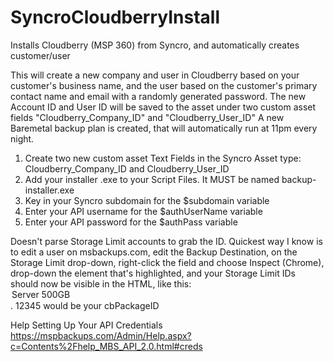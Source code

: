 # SyncroCloudberryInstall
Installs Cloudberry (MSP 360) from Syncro, and automatically creates customer/user

This will create a new company and user in Cloudberry based on your customer's business name, and the user based on the customer's primary contact name and email with a randomly generated password.
The new Account ID and User ID will be saved to the asset under two custom asset fields "Cloudberry_Company_ID" and "Cloudberry_User_ID"
A new Baremetal backup plan is created, that will automatically run at 11pm every night.

1. Create two new custom asset Text Fields in the Syncro Asset type: Cloudberry_Company_ID and Cloudberry_User_ID
2. Add your installer .exe to your Script Files. It MUST be named backup-installer.exe
3. Key in your Syncro subdomain for the $subdomain variable
4. Enter your API username for the $authUserName variable
5. Enter your API password for the $authPass variable

Doesn't parse Storage Limit accounts to grab the ID.  Quickest way I know is to edit a user on msbackups.com, edit the Backup Destination, on the Storage Limit drop-down, right-click the field and choose Inspect (Chrome), drop-down the element that's highlighted, and your Storage Limit IDs should now be visible in the HTML, like this:  <option value="12345">Server 500GB</option>.  12345 would be your cbPackageID

Help Setting Up Your API Credentials
https://mspbackups.com/Admin/Help.aspx?c=Contents%2Fhelp_MBS_API_2.0.html#creds
